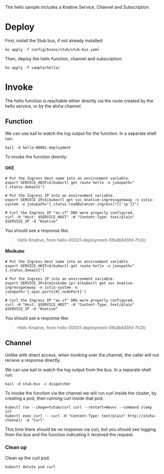 The hello sample includes a Knative Service, Channel and Subscription.

# Deploy

First, install the Stub bus, if not already installed:

```
ko apply -f config/buses/stub/stub-bus.yaml
```

Then, deploy the hello function, channel and subscription:

```shell
ko apply -f sample/hello/
```

# Invoke

The hello function is reachable either directly via the route created by the hello service, or by the aloha channel.

## Function

We can use kail to watch the log output for the function. In a separate shell run:

```shell
kail -d hello-00001-deployment
```

To invoke the function directly:

#### GKE

```shell
# Put the Ingress Host name into an environment variable.
export SERVICE_HOST=$(kubectl get route hello -o jsonpath="{.status.domain}")

# Put the Ingress IP into an environment variable.
export SERVICE_IP=$(kubectl get svc knative-ingressgateway -n istio-system -o jsonpath="{.status.loadBalancer.ingress[*]['ip']}")

# Curl the Ingress IP "as-if" DNS were properly configured.
curl -H "Host: $SERVICE_HOST" -H "Content-Type: text/plain" $SERVICE_IP -d "Knative"
```

You should see a response like:

> Hello Knative, from hello-00001-deployment-5fb4b845fd-7h2lc

#### Minikube

```shell
# Put the Ingress Host name into an environment variable.
export SERVICE_HOST=$(kubectl get route hello -o jsonpath="{.status.domain}")

# Put the Ingress IP into an environment variable.
export SERVICE_IP=$(minikube ip):$(kubectl get svc knative-ingressgateway -n istio-system -o jsonpath='{.spec.ports[0].nodePort}')

# Curl the Ingress IP "as-if" DNS were properly configured.
curl -H "Host: $SERVICE_HOST" -H "Content-Type: text/plain" $SERVICE_IP -d "Knative"
```

You should see a response like:

> Hello Knative, from hello-00001-deployment-5fb4b845fd-7h2lc


## Channel

Unlike with direct access, when invoking over the channel, the caller will not recieve a response directly.

We can use kail to watch the log output from the bus. In a separate shell run:

```shell
kail -d stub-bus -c dispatcher
```

To invoke the function via the channel we will run curl inside the cluster, by
creating a pod, then running curl inside that pod.

```shell
kubectl run --image=tutum/curl curl --restart=Never --command sleep inf
kubectl exec curl -- curl -H "Content-Type: text/plain" http://aloha-channel/ -d "Curl"
```

This time there should be no response via curl, but you should see logging from
the bus and the function indicating it received the request.

### Clean up

Clean up the curl pod.

```shell
kubectl delete pod curl
```


